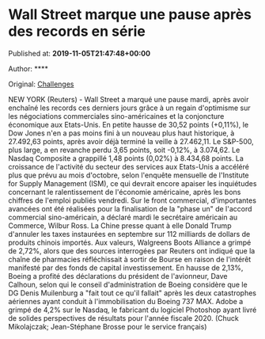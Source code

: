 
# Wall Street marque une pause après des records en série

Published at: **2019-11-05T21:47:48+00:00**

Author: ****

Original: [Challenges](https://www.challenges.fr/finance-et-marche/wall-street-marque-une-pause-apres-des-records-en-serie_683313)

NEW YORK (Reuters) - Wall Street a marqué une pause mardi, après avoir enchaîné les records ces derniers jours grâce à un regain d'optimisme sur les négociations commerciales sino-américaines et la conjoncture économique aux Etats-Unis.
En petite hausse de 30,52 points (+0,11%), le Dow Jones n'en a pas moins fini à un nouveau plus haut historique, à 27.492,63 points, après avoir déjà terminé la veille à 27.462,11.
Le S&P-500, plus large, a en revanche perdu 3,65 points, soit -0,12%, à 3.074,62.
Le Nasdaq Composite a grappillé 1,48 points (0,02%) à 8.434,68 points.
La croissance de l'activité du secteur des services aux Etats-Unis a accéléré plus que prévu au mois d'octobre, selon l'enquête mensuelle de l'Institute for Supply Management (ISM), ce qui devrait encore apaiser les inquiétudes concernant le ralentissement de l'économie américaine, après les bons chiffres de l'emploi publiés vendredi.
Sur le front commercial, d'importantes avancées ont été réalisées pour la finalisation de la "phase un" de l'accord commercial sino-américain, a déclaré mardi le secrétaire américain au Commerce, Wilbur Ross. La Chine presse quant à elle Donald Trump d'annuler les taxes instaurées en septembre sur 112 milliards de dollars de produits chinois importés.
Aux valeurs, Walgreens Boots Alliance a grimpé de 2,72%, alors que des sources interrogées par Reuters ont indiqué que la chaîne de pharmacies réfléchissait à sortir de Bourse en raison de l'intérêt manifesté par des fonds de capital investissement.
En hausse de 2,13%, Boeing a profité des déclarations du président de l'avionneur, Dave Calhoun, selon qui le conseil d'administration de Boeing considère que le DG Denis Muilenburg a "fait tout ce qu'il fallait" après les deux catastrophes aériennes ayant conduit à l'immobilisation du Boeing 737 MAX.
Adobe a grimpé de 4,2% sur le Nasdaq, le fabricant du logiciel Photoshop ayant livré de solides perspectives de résultats pour l'année fiscale 2020.
(Chuck Mikolajczak; Jean-Stéphane Brosse pour le service français)
